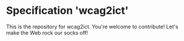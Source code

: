 
# Specification 'wcag2ict'

This is the repository for wcag2ict. You're welcome to contribute! Let's make the Web rock our socks
off!
